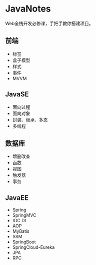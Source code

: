 # JavaNotes

Web全栈开发必修课，手把手教你搭建项目。

## 前端

- 标签
- 盒子模型
- 样式
- 事件
- MVVM

## JavaSE

- 面向过程
- 面向对象
- 封装、继承、多态
- 多线程

## 数据库

- 增删改查
- 函数
- 视图
- 触发器
- 事务

## JavaEE

- Spring
- SpringMVC
- IOC DI
- AOP
- MyBatis
- SSM
- SpringBoot
- SpringCloud-Eureka
- JPA
- RPC
